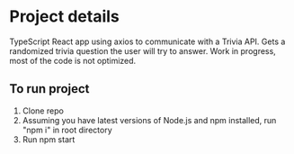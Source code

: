 # Project details
TypeScript React app using axios to communicate with a Trivia API. Gets a randomized trivia question the user will try to answer. Work in progress, most of the code is not optimized.

## To run project
1. Clone repo
2. Assuming you have latest versions of Node.js and npm installed, run "npm i" in root directory
3. Run npm start


